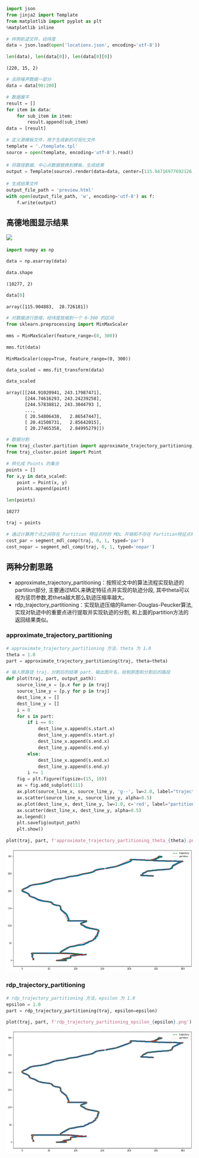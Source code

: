 ```python
import json
from jinja2 import Template
from matplotlib import pyplot as plt
%matplotlib inline
```


```python
# 样例轨迹文件，经纬度
data = json.load(open('locations.json', encoding='utf-8'))
```


```python
len(data), len(data[0]), len(data[0][0])
```


    (220, 15, 2)


```python
# 去除噪声数据一部分
data = data[90:200]
```


```python
# 数据展平
result = []
for item in data:
    for sub_item in item:
        result.append(sub_item)
data = [result]
```


```python
# 定义源模板文件，用于生成新的可视化文件
template = './template.tpl'
source = open(template, encoding='utf-8').read()

# 将路径数据、中心点数据替换到模板，生成结果
output = Template(source).render(data=data, center=[115.94716977692126, 28.211794684681426])

# 生成结果文件
output_file_path = 'preview.html'
with open(output_file_path, 'w', encoding='utf-8') as f:
    f.write(output)
```

## 高德地图显示结果

![](https://qiniu.cuiqingcai.com/2020-01-07-132356.png)


```python
import numpy as np
```


```python
data = np.asarray(data)
```


```python
data.shape
```


    (10277, 2)


```python
data[0]
```


    array([115.904883,  28.726181])


```python
# 对数据进行放缩，经纬度放缩到一个 0-300 的区间
from sklearn.preprocessing import MinMaxScaler
```


```python
mms = MinMaxScaler(feature_range=(0, 300))
```


```python
mms.fit(data)
```


    MinMaxScaler(copy=True, feature_range=(0, 300))




```python
data_scaled = mms.fit_transform(data)
```


```python
data_scaled
```




    array([[244.91020941, 243.17987471],
           [244.74616293, 243.24239258],
           [244.57838812, 243.3044793 ],
           ...,
           [ 20.54806438,   2.86547447],
           [ 20.41508731,   2.85642015],
           [ 20.27465358,   2.84995279]])


```python
# 数据分割
from traj_cluster.partition import approximate_trajectory_partitioning, segment_mdl_comp, rdp_trajectory_partitioning
from traj_cluster.point import Point
```


```python
# 转化成 Points 的集合
points = []
for x,y in data_scaled:
    point = Point(x, y)
    points.append(point)
```


```python
len(points)
```


    10277


```python
traj = points
```


```python
# 通过计算两个点之间存在 Partition 特征点时的 MDL 开销和不存在 Partition特征点时的开销
cost_par = segment_mdl_comp(traj, 0, 1, typed='par')
cost_nopar = segment_mdl_comp(traj, 0, 1, typed='nopar')
```

## 两种分割思路

* approximate_trajectory_partitioning：按照论文中的算法流程实现轨迹的partition部分, 主要通过MDL来确定特征点并实现的轨迹分段, 其中theta可以视为惩罚参数,若theta越大那么轨迹压缩率越大。
* rdp_trajectory_partitioning：实现轨迹压缩的Ramer-Douglas-Peucker算法, 实现对轨迹中的重要点进行提取并实现轨迹的分割, 和上面的partition方法的返回结果类似。

### approximate_trajectory_partitioning


```python
# approximate_trajectory_partitioning 方法，theta 为 1.0
theta = 1.0
part = approximate_trajectory_partitioning(traj, theta=theta)
```


```python
# 输入原路径 traj，分割后的结果 part，输出图片名，绘制原图和分割后的路段
def plot(traj, part, output_path):
    source_line_x = [p.x for p in traj]
    source_line_y = [p.y for p in traj]
    dest_line_x = []
    dest_line_y = []
    i = 0
    for s in part:
        if i == 0:
            dest_line_x.append(s.start.x)
            dest_line_y.append(s.start.y)
            dest_line_x.append(s.end.x)
            dest_line_y.append(s.end.y)
        else:
            dest_line_x.append(s.end.x)
            dest_line_y.append(s.end.y)
        i += 1
    fig = plt.figure(figsize=(15, 10))
    ax = fig.add_subplot(111)
    ax.plot(source_line_x, source_line_y, 'g--', lw=2.0, label="trajectory")
    ax.scatter(source_line_x, source_line_y, alpha=0.5)
    ax.plot(dest_line_x, dest_line_y, lw=1.0, c='red', label="partition")
    ax.scatter(dest_line_x, dest_line_y, alpha=0.5)
    ax.legend()
    plt.savefig(output_path)
    plt.show()
```


```python
plot(traj, part, f'approximate_trajectory_partitioning_theta_{theta}.png')
```


![png](./output/output_25_0.png)


### rdp_trajectory_partitioning


```python
# rdp_trajectory_partitioning 方法，epsilon 为 1.0
epsilon = 1.0
part = rdp_trajectory_partitioning(traj, epsilon=epsilon)
```


```python
plot(traj, part, f'rdp_trajectory_partitioning_epsilon_{epsilon}.png')
```


![png](./output/output_28_0.png)

